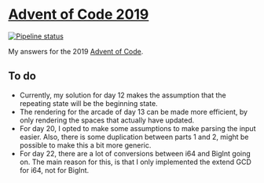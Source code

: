 # [Advent of Code 2019](https://adventofcode.com/2019)

[![Pipeline status][workflows-CI-badge]][actions]

My answers for the 2019 [Advent of Code](https://adventofcode.com/2019).

## To do

* Currently, my solution for day 12 makes the assumption that the repeating state will be the beginning state.
* The rendering for the arcade of day 13 can be made more efficient, by only rendering the spaces that actually have updated.
* For day 20, I opted to make some assumptions to make parsing the input easier. Also, there is some duplication between parts 1 and 2, might be possible to make this a bit more generic.
* For day 22, there are a lot of conversions between i64 and BigInt going on. The main reason for this, is that I only implemented the extend GCD for i64, not for BigInt.

[workflows-CI-badge]: https://github.com/rjvdw/advent-of-code/workflows/CI%202019/badge.svg
[actions]: https://github.com/rjvdw/advent-of-code/actions?query=workflow%3A%22CI+2019%22
